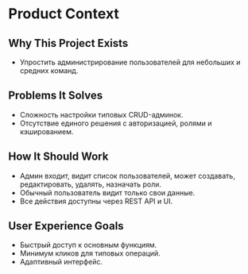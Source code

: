 # Product Context

## Why This Project Exists
- Упростить администрирование пользователей для небольших и средних команд.

## Problems It Solves
- Сложность настройки типовых CRUD-админок.
- Отсутствие единого решения с авторизацией, ролями и кэшированием.

## How It Should Work
- Админ входит, видит список пользователей, может создавать, редактировать, удалять, назначать роли.
- Обычный пользователь видит только свои данные.
- Все действия доступны через REST API и UI.

## User Experience Goals
- Быстрый доступ к основным функциям.
- Минимум кликов для типовых операций.
- Адаптивный интерфейс. 